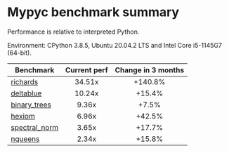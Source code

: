 # Mypyc benchmark summary

Performance is relative to interpreted Python.

Environment: CPython 3.8.5, Ubuntu 20.04.2 LTS and Intel Core i5-1145G7 (64-bit).

| Benchmark | Current perf | Change in 3 months |
| --- | :---: | :---: |
| [richards](benchmarks/richards.md) | 34.51x | +140.8% |
| [deltablue](benchmarks/deltablue.md) | 10.24x | +15.4% |
| [binary_trees](benchmarks/binary_trees.md) | 9.36x | +7.5% |
| [hexiom](benchmarks/hexiom.md) | 6.96x | +42.5% |
| [spectral_norm](benchmarks/spectral_norm.md) | 3.65x | +17.7% |
| [nqueens](benchmarks/nqueens.md) | 2.34x | +15.8% |
